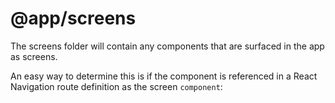 # @app/screens

The screens folder will contain any components that are surfaced in the app as screens.

An easy way to determine this is if the component is referenced in a React Navigation route definition as the screen `component`: